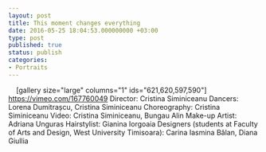 ```yaml
---
layout: post
title: This moment changes everything
date: 2016-05-25 18:04:53.000000000 +03:00
type: post
published: true
status: publish
categories:
- Portraits
---
```

&nbsp;
&nbsp;
[gallery size="large" columns="1" ids="621,620,597,590"]
https://vimeo.com/167760049
Director: Cristina Siminiceanu
Dancers: Lorena Dumitrașcu, Cristina Siminiceanu
Choreography: Cristina Siminiceanu
Video: Cristina Siminiceanu, Bungau Alin
Make-up Artist: Adriana Unguras
Hairstylist: Gianina Iorgoaia
Designers (students at Faculty of Arts and Design, West University Timisoara): Carina Iasmina Bălan, Diana Giullia
